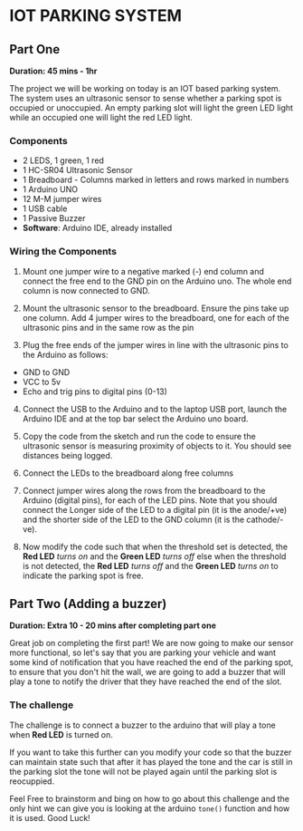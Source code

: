 # IOT PARKING SYSTEM
## Part One
**Duration: 45 mins - 1hr**


The project we will be working on today is an IOT based parking system. The system uses an ultrasonic sensor to sense whether a parking spot is occupied or unoccupied.
An empty parking slot will light the green LED light while an occupied one will light the red LED light.

### Components
- 2 LEDS, 1 green, 1 red
- 1 HC-SR04 Ultrasonic Sensor
- 1 Breadboard - Columns marked in letters and rows marked in numbers
- 1 Arduino UNO
- 12 M-M jumper wires
- 1 USB cable
- 1 Passive Buzzer 
- **Software**: Arduino IDE, already installed

### Wiring the Components
1. Mount one jumper wire to a negative marked (-) end column and connect the free end to the GND pin on the Arduino uno.  The whole end column is now connected to GND.

2. Mount the ultrasonic sensor to the breadboard. Ensure the pins take up one column. Add 4 jumper wires to the breadboard, one for each of the ultrasonic pins and in the same row as the pin

3. Plug the free ends of the jumper wires in line with the ultrasonic pins to the Arduino as follows:

- GND to GND 
- VCC to 5v 
- Echo and trig pins to digital pins (0-13)

4. Connect the USB to the Arduino and to the laptop USB port, launch the Arduino IDE and at the top bar select the Arduino uno board.

5. Copy the code from the sketch and run the code to ensure the ultrasonic sensor is measuring proximity of objects to it. You should see distances being logged.

6. Connect the LEDs to the breadboard along free columns

7. Connect jumper wires along the rows from the breadboard to the Arduino (digital pins), for each of the LED pins. Note that you should connect the Longer side of the LED to a digital pin (it is the anode/+ve) and the shorter side of the LED to the GND column (it is the cathode/-ve).

8. Now modify the code such that when the threshold set is detected, the **Red LED** *turns on* and the **Green LED** *turns off* else when the threshold is not detected, the **Red LED** *turns off* and the **Green LED** *turns on* to indicate the parking spot is free.

## Part Two (Adding a buzzer)
**Duration: Extra 10 - 20 mins after completing part one**


Great job on completing the first part! We are now going to make our sensor more functional, so let's say that you are parking your vehicle and want some kind of notification that you have reached the end of the parking spot, to ensure that you don't hit the wall, we are going to add a buzzer that will play a tone to notify the driver that they have reached the end of the slot.


### The challenge
The challenge is to connect a buzzer to the arduino that will play a tone when **Red LED** is turned on. 

If you want to take this further can you modify your code so that the buzzer can maintain state such that after it has played the tone and the car is still in the parking slot the tone will not be played again until the parking slot is reocuppied.

Feel Free to brainstorm and bing on how to go about this challenge and the only hint we can give you is looking at the arduino `tone()` function and how it is used. Good Luck!